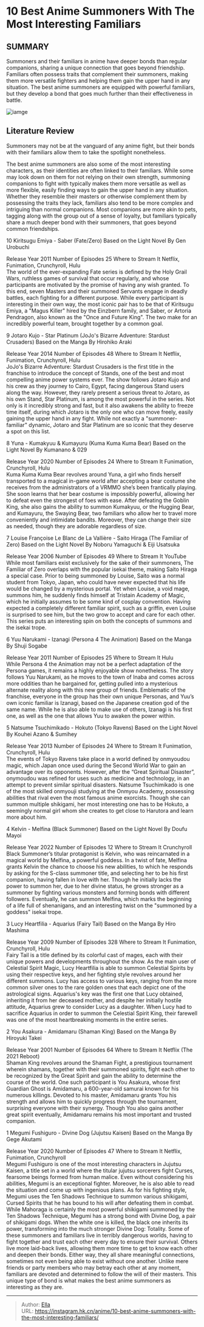# 10 Best Anime Summoners With The Most Interesting Familiars


## SUMMARY 


 Summoners and their familiars in anime have deeper bonds than regular companions, sharing a unique connection that goes beyond friendship. 
 Familiars often possess traits that complement their summoners, making them more versatile fighters and helping them gain the upper hand in any situation. 
 The best anime summoners are equipped with powerful familiars, but they develop a bond that goes much further than their effectiveness in battle. 

![iamge](https://static1.srcdn.com/wordpress/wp-content/uploads/2023/11/best-anime-summoners-featured-image.jpg)

## Literature Review

Summoners may not be at the vanguard of any anime fight, but their bonds with their familiars allow them to take the spotlight nonetheless.




The best anime summoners are also some of the most interesting characters, as their identities are often linked to their familiars. While some may look down on them for not relying on their own strength, summoning companions to fight with typically makes them more versatile as well as more flexible, easily finding ways to gain the upper hand in any situation.
Whether they resemble their masters or otherwise complement them by possessing the traits they lack, familiars also tend to be more complex and intriguing than normal companions. Most companions are more akin to pets, tagging along with the group out of a sense of loyalty, but familiars typically share a much deeper bond with their summoners, that goes beyond common friendships.









 








 10  Kiritsugu Emiya - Saber (Fate/Zero) 
Based on the Light Novel By Gen Urobuchi
        

  Release Year   2011    Number of Episodes   25    Where to Stream It   Netflix, Funimation, Crunchyroll, Hulu    
The world of the ever-expanding Fate series is defined by the Holy Grail Wars, ruthless games of survival that occur regularly, and whose participants are motivated by the promise of having any wish granted. To this end, seven Masters and their summoned Servants engage in deadly battles, each fighting for a different purpose. While every participant is interesting in their own way, the most iconic pair has to be that of Kiritsugu Emiya, a &#34;Magus Killer&#34; hired by the Einzbern family, and Saber, or Artoria Pendragon, also known as the &#34;Once and Future King&#34;. The two make for an incredibly powerful team, brought together by a common goal.





 9  Jotaro Kujo - Star Platinum (JoJo&#39;s Bizarre Adventure: Stardust Crusaders) 
Based on the Manga By Hirohiko Araki


 







  Release Year   2014    Number of Episodes   48    Where to Stream It   Netflix, Funimation, Crunchyroll, Hulu    
JoJo&#39;s Bizarre Adventure: Stardust Crusaders is the first title in the franchise to introduce the concept of Stands, one of the best and most compelling anime power systems ever. The show follows Jotaro Kujo and his crew as they journey to Cairo, Egypt, facing dangerous Stand users along the way. However, they rarely present a serious threat to Jotaro, as his own Stand, Star Platinum, is among the most powerful in the series. Not only is it incredibly strong and fast, but it also awakens the ability to freeze time itself, during which Jotaro is the only one who can move freely, easily gaining the upper hand in any fight. While not exactly a &#34;summoner-familiar&#34; dynamic, Jotaro and Star Platinum are so iconic that they deserve a spot on this list.





 8  Yuna - Kumakyuu &amp; Kumayuru (Kuma Kuma Kuma Bear) 
Based on the Light Novel By Kumanano &amp; 029


 







  Release Year   2020    Number of Episodes   24    Where to Stream It   Funimation, Crunchyroll, Hulu    
Kuma Kuma Kuma Bear revolves around Yuna, a girl who finds herself transported to a magical in-game world after accepting a bear costume she receives from the administrators of a VRMMO she’s been frantically playing. She soon learns that her bear costume is impossibly powerful, allowing her to defeat even the strongest of foes with ease. After defeating the Goblin King, she also gains the ability to summon Kumakyuu, or the Hugging Bear, and Kumayuru, the Swaying Bear, two familiars who allow her to travel more conveniently and intimidate bandits. Moreover, they can change their size as needed, though they are adorable regardless of size.





 7  Louise Françoise Le Blanc de La Vallière - Saito Hiraga (The Familiar of Zero) 
Based on the Light Novel By Noboru Yamaguchi &amp; Eiji Usatsuka
        

  Release Year   2006    Number of Episodes   49    Where to Stream It   YouTube    
While most familiars exist exclusively for the sake of their summoners, The Familiar of Zero overlaps with the popular isekai theme, making Saito Hiraga a special case. Prior to being summoned by Louise, Saito was a normal student from Tokyo, Japan, who could have never expected that his life would be changed by a mysterious portal. Yet when Louise, a void mage, summons him, he suddenly finds himself at Tristain Academy of Magic, which he initially assumes to be some kind of cosplay convention. Having expected a completely different familiar spirit, such as a griffin, even Louise is surprised to see him, but the two grow to accept and care for each other. This series puts an interesting spin on both the concepts of summons and the isekai trope.





 6  Yuu Narukami - Izanagi (Persona 4 The Animation) 
Based on the Manga By Shuji Sogabe
        

  Release Year   2011    Number of Episodes   25    Where to Stream It   Hulu    
While Persona 4 the Animation may not be a perfect adaptation of the Persona games, it remains a highly enjoyable show nonetheless. The story follows Yuu Narukami, as he moves to the town of Inaba and comes across more oddities than he bargained for, getting pulled into a mysterious alternate reality along with this new group of friends. Emblematic of the franchise, everyone in the group has their own unique Personas, and Yuu’s own iconic familiar is Izanagi, based on the Japanese creation god of the same name. While he is also able to make use of others, Izanagi is his first one, as well as the one that allows Yuu to awaken the power within.





 5  Natsume Tsuchimikado - Hokuto (Tokyo Ravens) 
Based on the Light Novel By Kouhei Azano &amp; Sumihey
        

  Release Year   2013    Number of Episodes   24    Where to Stream It   Funimation, Crunchyroll, Hulu    
The events of Tokyo Ravens take place in a world defined by onmyoudou magic, which Japan once used during the Second World War to gain an advantage over its opponents. However, after the “Great Spiritual Disaster”, onymoudou was refined for uses such as medicine and technology, in an attempt to prevent similar spiritual disasters. Natsume Tsuchimikado is one of the most skilled onmyouji studying at the Onmyou Academy, possessing abilities that rival even the most famous anime exorcists. Though she can summon multiple shikigami, her most interesting one has to be Hokuto, a seemingly normal girl whom she creates to get close to Harutora and learn more about him.





 4  Kelvin - Melfina (Black Summoner) 
Based on the Light Novel By Doufu Mayoi
        

  Release Year   2022    Number of Episodes   12    Where to Stream It   Crunchyroll    
Black Summoner’s titular protagonist is Kelvin, who was reincarnated in a magical world by Melfina, a powerful goddess. In a twist of fate, Melfina grants Kelvin the chance to choose his new abilities, to which he responds by asking for the S-class summoner title, and selecting her to be his first companion, having fallen in love with her. Though he initially lacks the power to summon her, due to her divine status, he grows stronger as a summoner by fighting various monsters and forming bonds with different followers. Eventually, he can summon Melfina, which marks the beginning of a life full of shenanigans, and an interesting twist on the &#34;summoned by a goddess&#34; isekai trope.





 3  Lucy Heartfilia - Aquarius (Fairy Tail) 
Based on the Manga By Hiro Mashima


 







  Release Year   2009    Number of Episodes   328    Where to Stream It   Funimation, Crunchyroll, Hulu    
Fairy Tail is a title defined by its colorful cast of mages, each with their unique powers and developments throughout the show. As the main user of Celestial Spirit Magic, Lucy Heartfilia is able to summon Celestial Spirits by using their respective keys, and her fighting style revolves around her different summons. Lucy has access to various keys, ranging from the more common silver ones to the rare golden ones that each depict one of the astrological signs. Aquarius&#39;s key was the first one that Lucy obtained, inheriting it from her deceased mother, and despite her initially hostile attitude, Aquarius grew to consider Lucy as a daughter. When Lucy had to sacrifice Aquarius in order to summon the Celestial Spirit King, their farewell was one of the most heartbreaking moments in the entire series.





 2  You Asakura - Amidamaru (Shaman King) 
Based on the Manga By Hiroyuki Takei
        

  Release Year   2001    Number of Episodes   64    Where to Stream It   Netflix (The 2021 Reboot)    
Shaman King revolves around the Shaman Fight, a prestigious tournament wherein shamans, together with their summoned spirits, fight each other to be recognized by the Great Spirit and gain the ability to determine the course of the world. One such participant is You Asakura, whose first Guardian Ghost is Amidamaru, a 600-year-old samurai known for his numerous killings. Devoted to his master, Amidamaru grants You his strength and allows him to quickly progress through the tournament, surprising everyone with their synergy. Though You also gains another great spirit eventually, Amidamaru remains his most important and trusted companion.





 1  Megumi Fushiguro - Divine Dog (Jujutsu Kaisen) 
Based on the Manga By Gege Akutami


 







  Release Year   2020    Number of Episodes   47    Where to Stream It   Netflix, Funimation, Crunchyroll    
Megumi Fushiguro is one of the most interesting characters in Jujutsu Kaisen, a title set in a world where the titular jujutsu sorcerers fight Curses, fearsome beings formed from human malice. Even without considering his abilities, Megumi is an exceptional fighter. Moreover, he is also able to read the situation and come up with ingenious plans. As for his fighting style, Megumi uses the Ten Shadows Technique to summon various shikigami, Cursed Spirits that he has bound to his will after defeating them in combat. While Mahoraga is certainly the most powerful shikigami summoned by the Ten Shadows Technique, Megumi has a strong bond with Divine Dog, a pair of shikigami dogs. When the white one is killed, the black one inherits its power, transforming into the much stronger Divine Dog: Totality.
Some of these summoners and familiars live in terribly dangerous worlds, having to fight together and trust each other every day to ensure their survival. Others live more laid-back lives, allowing them more time to get to know each other and deepen their bonds. Either way, they all share meaningful connections, sometimes not even being able to exist without one another. Unlike mere friends or party members who may betray each other at any moment, familiars are devoted and determined to follow the will of their masters. This unique type of bond is what makes the best anime summoners as interesting as they are.

---

> Author: [Ella](https://instagram.hk.cn/)  
> URL: https://instagram.hk.cn/anime/10-best-anime-summoners-with-the-most-interesting-familiars/  

